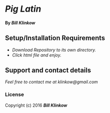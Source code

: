 # _Pig Latin_

#### By _**Bill Klinkow**_

## Setup/Installation Requirements

* _Download Repository to its own directory._
* _Click html file and enjoy._

## Support and contact details

_Feel free to contact me at klinkow@gmail.com_

### License

Copyright (c) 2016 **_Bill Klinkow_**
